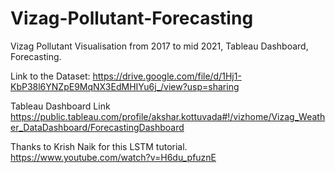 # Vizag-Pollutant-Forecasting
Vizag Pollutant Visualisation from 2017 to mid 2021, Tableau Dashboard, Forecasting.

Link to the Dataset:
https://drive.google.com/file/d/1Hj1-KbP38l6YNZpE9MqNX3EdMHIYu6j_/view?usp=sharing

Tableau Dashboard Link
https://public.tableau.com/profile/akshar.kottuvada#!/vizhome/Vizag_Weather_DataDashboard/ForecastingDashboard

Thanks to Krish Naik for this LSTM tutorial.
https://www.youtube.com/watch?v=H6du_pfuznE

